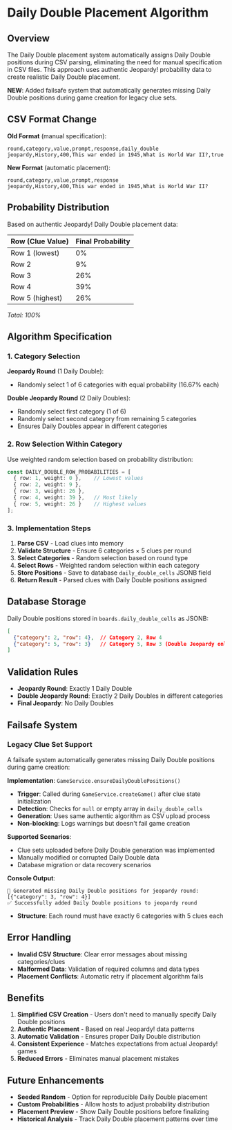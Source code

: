 # Daily Double Placement Algorithm

## Overview

The Daily Double placement system automatically assigns Daily Double positions during CSV parsing, eliminating the need for manual specification in CSV files. This approach uses authentic Jeopardy! probability data to create realistic Daily Double placement.

**NEW**: Added failsafe system that automatically generates missing Daily Double positions during game creation for legacy clue sets.

## CSV Format Change

**Old Format** (manual specification):
```csv
round,category,value,prompt,response,daily_double
jeopardy,History,400,This war ended in 1945,What is World War II?,true
```

**New Format** (automatic placement):
```csv
round,category,value,prompt,response
jeopardy,History,400,This war ended in 1945,What is World War II?
```

## Probability Distribution

Based on authentic Jeopardy! Daily Double placement data:

| Row (Clue Value) | Final Probability |
|------------------|-------------------|
| Row 1 (lowest)   | 0%               |
| Row 2            | 9%               |
| Row 3            | 26%              |
| Row 4            | 39%              |
| Row 5 (highest)  | 26%              |

*Total: 100%*

## Algorithm Specification

### 1. Category Selection

**Jeopardy Round** (1 Daily Double):
- Randomly select 1 of 6 categories with equal probability (16.67% each)

**Double Jeopardy Round** (2 Daily Doubles):
- Randomly select first category (1 of 6)
- Randomly select second category from remaining 5 categories
- Ensures Daily Doubles appear in different categories

### 2. Row Selection Within Category

Use weighted random selection based on probability distribution:

```typescript
const DAILY_DOUBLE_ROW_PROBABILITIES = [
  { row: 1, weight: 0 },    // Lowest values
  { row: 2, weight: 9 },
  { row: 3, weight: 26 },
  { row: 4, weight: 39 },   // Most likely
  { row: 5, weight: 26 }    // Highest values
];
```

### 3. Implementation Steps

1. **Parse CSV** - Load clues into memory
2. **Validate Structure** - Ensure 6 categories × 5 clues per round
3. **Select Categories** - Random selection based on round type
4. **Select Rows** - Weighted random selection within each category
5. **Store Positions** - Save to database `daily_double_cells` JSONB field
6. **Return Result** - Parsed clues with Daily Double positions assigned

## Database Storage

Daily Double positions stored in `boards.daily_double_cells` as JSONB:

```json
[
  {"category": 2, "row": 4},  // Category 2, Row 4
  {"category": 5, "row": 3}   // Category 5, Row 3 (Double Jeopardy only)
]
```

## Validation Rules

- **Jeopardy Round**: Exactly 1 Daily Double
- **Double Jeopardy Round**: Exactly 2 Daily Doubles in different categories
- **Final Jeopardy**: No Daily Doubles

## Failsafe System

### Legacy Clue Set Support

A failsafe system automatically generates missing Daily Double positions during game creation:

**Implementation**: `GameService.ensureDailyDoublePositions()`
- **Trigger**: Called during `GameService.createGame()` after clue state initialization
- **Detection**: Checks for `null` or empty array in `daily_double_cells`
- **Generation**: Uses same authentic algorithm as CSV upload process
- **Non-blocking**: Logs warnings but doesn't fail game creation

**Supported Scenarios**:
- Clue sets uploaded before Daily Double generation was implemented
- Manually modified or corrupted Daily Double data
- Database migration or data recovery scenarios

**Console Output**:
```
🎯 Generated missing Daily Double positions for jeopardy round: [{"category": 3, "row": 4}]
✅ Successfully added Daily Double positions to jeopardy round
```
- **Structure**: Each round must have exactly 6 categories with 5 clues each

## Error Handling

- **Invalid CSV Structure**: Clear error messages about missing categories/clues
- **Malformed Data**: Validation of required columns and data types
- **Placement Conflicts**: Automatic retry if placement algorithm fails

## Benefits

1. **Simplified CSV Creation** - Users don't need to manually specify Daily Double positions
2. **Authentic Placement** - Based on real Jeopardy! data patterns
3. **Automatic Validation** - Ensures proper Daily Double distribution
4. **Consistent Experience** - Matches expectations from actual Jeopardy! games
5. **Reduced Errors** - Eliminates manual placement mistakes

## Future Enhancements

- **Seeded Random** - Option for reproducible Daily Double placement
- **Custom Probabilities** - Allow hosts to adjust probability distribution
- **Placement Preview** - Show Daily Double positions before finalizing
- **Historical Analysis** - Track Daily Double placement patterns over time
